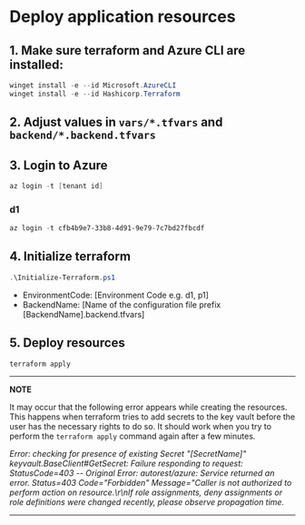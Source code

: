 # Deploy application resources

## 1. Make sure terraform and Azure CLI are installed:

```PowerShell
winget install -e --id Microsoft.AzureCLI
winget install -e --id Hashicorp.Terraform
```

## 2. Adjust values in `vars/*.tfvars` and `backend/*.backend.tfvars`

## 3. Login to Azure

```PowerShell
az login -t [tenant id]
```

### d1
```PowerShell
az login -t cfb4b9e7-33b8-4d91-9e79-7c7bd27fbcdf
```

## 4. Initialize terraform

```PowerShell
.\Initialize-Terraform.ps1
```

- EnvironmentCode: [Environment Code e.g. d1, p1]
- BackendName: [Name of the configuration file prefix [BackendName].backend.tfvars]

## 5. Deploy resources

```PowerShell
terraform apply
```

---

**NOTE**

It may occur that the following error appears while creating the resources. This happens when terraform tries to add secrets to the key vault before the user has the necessary rights to do so. It should work when you try to perform the `terraform apply` command again after a few minutes.

_Error: checking for presence of existing Secret "[SecretName]"
keyvault.BaseClient#GetSecret: Failure responding to request: StatusCode=403 -- Original Error: autorest/azure: Service returned an error. Status=403 Code="Forbidden" Message="Caller is not authorized to perform action on resource.\r\nIf role assignments, deny assignments or role definitions were changed recently, please observe propagation time._

---
